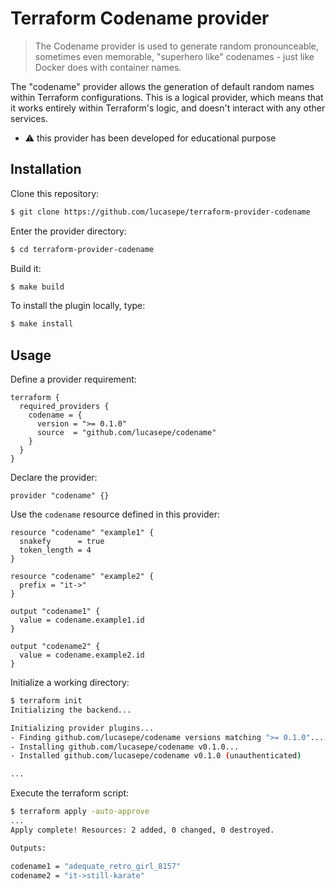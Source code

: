 # Terraform Codename provider

> The Codename provider is used to generate random pronounceable, sometimes even memorable, "superhero like" codenames - just like Docker does with container names.

The "codename" provider allows the generation of default random names within Terraform configurations. This is a logical provider, which means that it works entirely within Terraform's logic, and doesn't interact with any other services.

- :warning: this provider has been developed for educational purpose

## Installation

Clone this repository:

```sh
$ git clone https://github.com/lucasepe/terraform-provider-codename
```

Enter the provider directory:

```sh
$ cd terraform-provider-codename
```

Build it:

```sh
$ make build
```

To install the plugin locally, type:

```sh
$ make install
```

## Usage

Define a provider requirement:

```hcl
terraform {
  required_providers {
    codename = {
      version = ">= 0.1.0"
      source  = "github.com/lucasepe/codename"
    }
  }
}
```

Declare the provider:

```hcl
provider "codename" {}
```

Use the `codename` resource defined in this provider:

```hcl
resource "codename" "example1" {
  snakefy      = true
  token_length = 4
}

resource "codename" "example2" {
  prefix = "it->"
}

output "codename1" {
  value = codename.example1.id
}

output "codename2" {
  value = codename.example2.id
}
```

Initialize a working directory:

```sh
$ terraform init
Initializing the backend...

Initializing provider plugins...
- Finding github.com/lucasepe/codename versions matching ">= 0.1.0"...
- Installing github.com/lucasepe/codename v0.1.0...
- Installed github.com/lucasepe/codename v0.1.0 (unauthenticated)

...
```

Execute the terraform script:

```sh
$ terraform apply -auto-approve
...
Apply complete! Resources: 2 added, 0 changed, 0 destroyed.

Outputs:

codename1 = "adequate_retro_girl_8157"
codename2 = "it->still-karate"
```